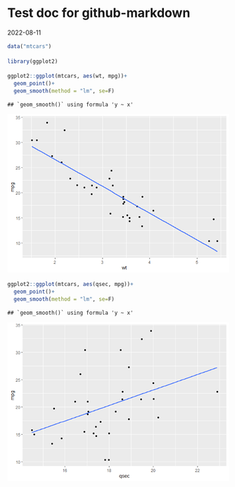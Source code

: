 Test doc for github-markdown
================
2022-08-11

``` r
data("mtcars")

library(ggplot2)

ggplot2::ggplot(mtcars, aes(wt, mpg))+
  geom_point()+
  geom_smooth(method = "lm", se=F)
```

    ## `geom_smooth()` using formula 'y ~ x'

![](testdoc_github_markdown_files/figure-gfm/unnamed-chunk-1-1.png)<!-- -->

``` r
ggplot2::ggplot(mtcars, aes(qsec, mpg))+
  geom_point()+
  geom_smooth(method = "lm", se=F)
```

    ## `geom_smooth()` using formula 'y ~ x'

![](testdoc_github_markdown_files/figure-gfm/unnamed-chunk-2-1.png)<!-- -->

